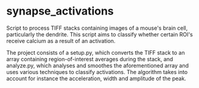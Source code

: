 # synapse_activations
Script to process TIFF stacks containing images of a mouse's brain cell, particularly the dendrite. This script aims to classify whether certain ROI's receive calcium as a result of an activation. 

The project consists of a setup.py, which converts the TIFF stack to an array containing region-of-interest averages during the stack, and analyze.py, which analyses and smoothes the aforementioned array and uses various techniques to classify activations. The algorithm takes into account for instance the acceleration, width and amplitude of the peak. 

